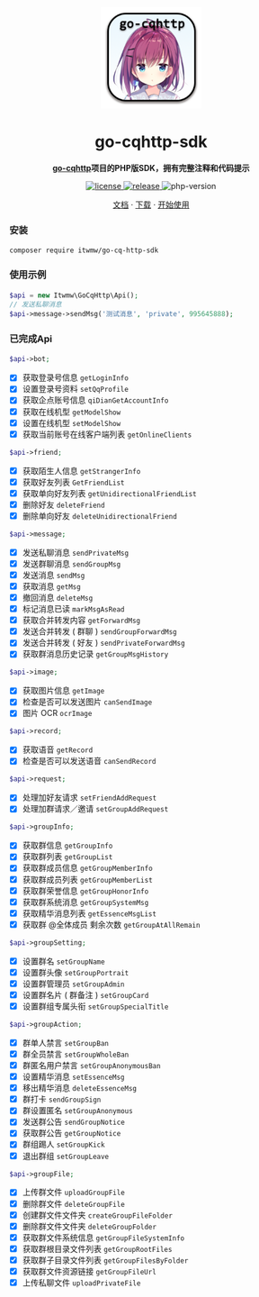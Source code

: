 <p align="center">
  <a href="https://ishkong.github.io/go-cqhttp-docs/">
    <img src="winres/icon.png" width="180" height="180" alt="go-cqhttp">
  </a>
</p>

<div align="center">

# go-cqhttp-sdk

**[go-cqhttp](https://github.com/Mrs4s/go-cqhttp)项目的PHP版SDK，拥有完整注释和代码提示**

</div>

<p align="center">
  <a href="https://raw.githubusercontent.com/MicroDreamTeam/go-cq-http-sdk/master/LICENSE">
    <img src="https://img.shields.io/github/license/MicroDreamTeam/go-cq-http-sdk" alt="license">
  </a>
  <a href="https://packagist.org/packages/itwmw/go-cq-http-sdk">
    <img src="https://img.shields.io/packagist/v/itwmw/go-cq-http-sdk" alt="release">
  </a>
    <img src="https://img.shields.io/packagist/dependency-v/itwmw/go-cq-http-sdk/php" alt="php-version">

</p>

<p align="center">
  <a href="https://docs.go-cqhttp.org/">文档</a>
  ·
  <a href="https://github.com/Mrs4s/go-cqhttp/releases">下载</a>
  ·
  <a href="https://docs.go-cqhttp.org/guide/quick_start.html">开始使用</a>
</p>

### 安装
```shell
composer require itwmw/go-cq-http-sdk
```
### 使用示例
```php
$api = new Itwmw\GoCqHttp\Api();
// 发送私聊消息
$api->message->sendMsg('测试消息', 'private', 995645888);
```

### 已完成Api

```php
$api->bot;
```
- [x] 获取登录号信息 `getLoginInfo`
- [x] 设置登录号资料 `setQqProfile`
- [x] 获取企点账号信息 `qiDianGetAccountInfo`
- [x] 获取在线机型 `getModelShow`
- [x] 设置在线机型 `setModelShow`
- [x] 获取当前账号在线客户端列表 `getOnlineClients`

```php
$api->friend;
```
- [x] 获取陌生人信息 `getStrangerInfo`
- [x] 获取好友列表 `GetFriendList`
- [x] 获取单向好友列表 `getUnidirectionalFriendList`
- [x] 删除好友 `deleteFriend`
- [x] 删除单向好友 `deleteUnidirectionalFriend`

```php
$api->message;
```
- [x] 发送私聊消息 `sendPrivateMsg`
- [x] 发送群聊消息 `sendGroupMsg`
- [x] 发送消息 `sendMsg`
- [x] 获取消息 `getMsg`
- [x] 撤回消息 `deleteMsg`
- [x] 标记消息已读 `markMsgAsRead`
- [x] 获取合并转发内容 `getForwardMsg`
- [x] 发送合并转发 ( 群聊 ) `sendGroupForwardMsg`
- [x] 发送合并转发 ( 好友 ) `sendPrivateForwardMsg`
- [x] 获取群消息历史记录 `getGroupMsgHistory`

```php
$api->image;
```
- [x] 获取图片信息 `getImage`
- [x] 检查是否可以发送图片 `canSendImage`
- [x] 图片 OCR `ocrImage`

```php
$api->record;
```
- [x] 获取语音 `getRecord`
- [x] 检查是否可以发送语音 `canSendRecord`

```php
$api->request;
```
- [x] 处理加好友请求 `setFriendAddRequest`
- [x] 处理加群请求／邀请 `setGroupAddRequest`

```php
$api->groupInfo;
```
- [x] 获取群信息 `getGroupInfo`
- [x] 获取群列表 `getGroupList`
- [x] 获取群成员信息 `getGroupMemberInfo`
- [x] 获取群成员列表 `getGroupMemberList`
- [x] 获取群荣誉信息 `getGroupHonorInfo`
- [x] 获取群系统消息 `getGroupSystemMsg`
- [x] 获取精华消息列表 `getEssenceMsgList`
- [x] 获取群 @全体成员 剩余次数 `getGroupAtAllRemain`

```php
$api->groupSetting;
```
- [x] 设置群名 `setGroupName`
- [x] 设置群头像 `setGroupPortrait`
- [x] 设置群管理员 `setGroupAdmin`
- [x] 设置群名片 ( 群备注 ) `setGroupCard`
- [x] 设置群组专属头衔 `setGroupSpecialTitle`

```php
$api->groupAction;
```
- [x] 群单人禁言 `setGroupBan`
- [x] 群全员禁言 `setGroupWholeBan`
- [x] 群匿名用户禁言 `setGroupAnonymousBan`
- [x] 设置精华消息 `setEssenceMsg`
- [x] 移出精华消息 `deleteEssenceMsg`
- [x] 群打卡 `sendGroupSign`
- [x] 群设置匿名 `setGroupAnonymous`
- [x] 发送群公告 `sendGroupNotice`
- [x] 获取群公告 `getGroupNotice`
- [x] 群组踢人 `setGroupKick`
- [x] 退出群组 `setGroupLeave`

```php
$api->groupFile;
```
- [x] 上传群文件 `uploadGroupFile`
- [x] 删除群文件 `deleteGroupFile`
- [x] 创建群文件文件夹 `createGroupFileFolder`
- [x] 删除群文件文件夹 `deleteGroupFolder`
- [x] 获取群文件系统信息 `getGroupFileSystemInfo`
- [x] 获取群根目录文件列表 `getGroupRootFiles`
- [x] 获取群子目录文件列表 `getGroupFilesByFolder`
- [x] 获取群文件资源链接 `getGroupFileUrl`
- [x] 上传私聊文件 `uploadPrivateFile`
